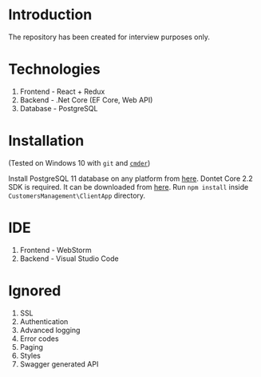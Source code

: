 # Introduction
The repository has been created for interview purposes only.

# Technologies

1. Frontend - React + Redux
2. Backend - .Net Core (EF Core, Web API)
3. Database - PostgreSQL

# Installation
(Tested on Windows 10 with `git` and [`cmder`](http://cmder.net/))

Install PostgreSQL 11 database on any platform from [here](https://www.postgresql.org/download/windows/).
Dontet Core 2.2 SDK is required. It can be downloaded from [here](https://dotnet.microsoft.com/download/dotnet-core/2.2).
Run `npm install` inside `CustomersManagement\ClientApp` directory.


# IDE

1. Frontend - WebStorm
2. Backend - Visual Studio Code

# Ignored

1. SSL
2. Authentication
3. Advanced logging
4. Error codes
5. Paging
6. Styles
7. Swagger generated API
